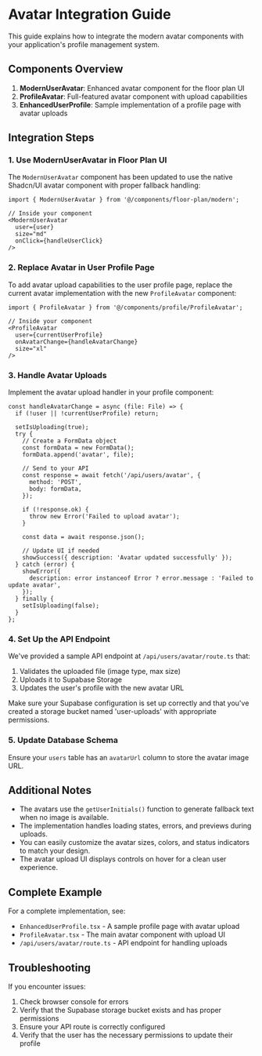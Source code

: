 # Avatar Integration Guide

This guide explains how to integrate the modern avatar components with your application's profile management system.

## Components Overview

1. **ModernUserAvatar**: Enhanced avatar component for the floor plan UI
2. **ProfileAvatar**: Full-featured avatar component with upload capabilities
3. **EnhancedUserProfile**: Sample implementation of a profile page with avatar uploads

## Integration Steps

### 1. Use ModernUserAvatar in Floor Plan UI

The `ModernUserAvatar` component has been updated to use the native Shadcn/UI avatar component with proper fallback handling:

```tsx
import { ModernUserAvatar } from '@/components/floor-plan/modern';

// Inside your component
<ModernUserAvatar 
  user={user}
  size="md"
  onClick={handleUserClick}
/>
```

### 2. Replace Avatar in User Profile Page

To add avatar upload capabilities to the user profile page, replace the current avatar implementation with the new `ProfileAvatar` component:

```tsx
import { ProfileAvatar } from '@/components/profile/ProfileAvatar';

// Inside your component
<ProfileAvatar
  user={currentUserProfile}
  onAvatarChange={handleAvatarChange}
  size="xl"
/>
```

### 3. Handle Avatar Uploads

Implement the avatar upload handler in your profile component:

```tsx
const handleAvatarChange = async (file: File) => {
  if (!user || !currentUserProfile) return;
  
  setIsUploading(true);
  try {
    // Create a FormData object
    const formData = new FormData();
    formData.append('avatar', file);
    
    // Send to your API
    const response = await fetch('/api/users/avatar', {
      method: 'POST',
      body: formData,
    });
    
    if (!response.ok) {
      throw new Error('Failed to upload avatar');
    }
    
    const data = await response.json();
    
    // Update UI if needed
    showSuccess({ description: 'Avatar updated successfully' });
  } catch (error) {
    showError({
      description: error instanceof Error ? error.message : 'Failed to update avatar',
    });
  } finally {
    setIsUploading(false);
  }
};
```

### 4. Set Up the API Endpoint

We've provided a sample API endpoint at `/api/users/avatar/route.ts` that:

1. Validates the uploaded file (image type, max size)
2. Uploads it to Supabase Storage
3. Updates the user's profile with the new avatar URL

Make sure your Supabase configuration is set up correctly and that you've created a storage bucket named 'user-uploads' with appropriate permissions.

### 5. Update Database Schema

Ensure your `users` table has an `avatarUrl` column to store the avatar image URL.

## Additional Notes

- The avatars use the `getUserInitials()` function to generate fallback text when no image is available.
- The implementation handles loading states, errors, and previews during uploads.
- You can easily customize the avatar sizes, colors, and status indicators to match your design.
- The avatar upload UI displays controls on hover for a clean user experience.

## Complete Example

For a complete implementation, see:
- `EnhancedUserProfile.tsx` - A sample profile page with avatar upload
- `ProfileAvatar.tsx` - The main avatar component with upload UI
- `/api/users/avatar/route.ts` - API endpoint for handling uploads

## Troubleshooting

If you encounter issues:

1. Check browser console for errors
2. Verify that the Supabase storage bucket exists and has proper permissions
3. Ensure your API route is correctly configured
4. Verify that the user has the necessary permissions to update their profile
